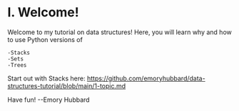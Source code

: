 # I. Welcome!

Welcome to my tutorial on data structures! Here, you will learn why and how to use Python versions of

    -Stacks
    -Sets
    -Trees

Start out with Stacks here: <a href=https://github.com/emoryhubbard/data-structures-tutorial/blob/main/1-topic.md>https://github.com/emoryhubbard/data-structures-tutorial/blob/main/1-topic.md</a>

Have fun!
--Emory Hubbard

